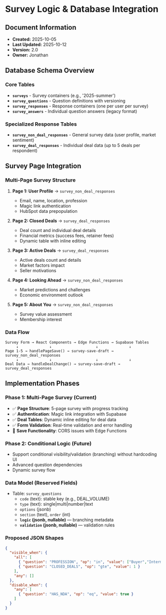 # Survey Logic & Database Integration

## Document Information
- **Created:** 2025-10-05
- **Last Updated:** 2025-10-12
- **Version:** 2.0
- **Owner:** Jonathan

## Database Schema Overview

### Core Tables
- **`surveys`** - Survey containers (e.g., '2025-summer')
- **`survey_questions`** - Question definitions with versioning
- **`survey_responses`** - Response containers (one per user per survey)
- **`survey_answers`** - Individual question answers (legacy format)

### Specialized Response Tables
- **`survey_non_deal_responses`** - General survey data (user profile, market sentiment)
- **`survey_deal_responses`** - Individual deal data (up to 5 deals per respondent)

## Survey Page Integration

### Multi-Page Survey Structure
1. **Page 1: User Profile** → `survey_non_deal_responses`
   - Email, name, location, profession
   - Magic link authentication
   - HubSpot data prepopulation

2. **Page 2: Closed Deals** → `survey_deal_responses`
   - Deal count and individual deal details
   - Financial metrics (success fees, retainer fees)
   - Dynamic table with inline editing

3. **Page 3: Active Deals** → `survey_deal_responses`
   - Active deals count and details
   - Market factors impact
   - Seller motivations

4. **Page 4: Looking Ahead** → `survey_non_deal_responses`
   - Market predictions and challenges
   - Economic environment outlook

5. **Page 5: About You** → `survey_non_deal_responses`
   - Survey value assessment
   - Membership interest

### Data Flow
```
Survey Form → React Components → Edge Functions → Supabase Tables
     ↓              ↓                    ↓              ↓
Page 1-5 → handlePageSave() → survey-save-draft → survey_non_deal_responses
     ↓              ↓                    ↓              ↓
Deal Data → handleDealChange() → survey-save-draft → survey_deal_responses
```

## Implementation Phases

### Phase 1: Multi-Page Survey (Current)
- ✅ **Page Structure**: 5-page survey with progress tracking
- ✅ **Authentication**: Magic link integration with Supabase
- ✅ **Deal Tables**: Dynamic inline editing for deal data
- ✅ **Form Validation**: Real-time validation and error handling
- 🔄 **Save Functionality**: CORS issues with Edge Functions

### Phase 2: Conditional Logic (Future)
- Support conditional visibility/validation (branching) without hardcoding UI
- Advanced question dependencies
- Dynamic survey flow

### Data Model (Reserved Fields)
- Table: `survey_questions`
  - `code` (text): stable key (e.g., DEAL_VOLUME)
  - `type` (text): single|multi|number|text
  - `options` (jsonb)
  - `section` (text), `order` (int)
  - **`logic` (jsonb, nullable)** — branching metadata
  - **`validation` (jsonb, nullable)** — validation rules

### Proposed JSON Shapes
```json
{
  "visible_when": {
    "all": [
      { "question": "PROFESSION", "op": "in", "value": ["Buyer","Intermediary"] },
      { "question": "CLOSED_DEALS", "op": "gte", "value": 1 }
    ],
    "any": []
  },
  "disable_when": {
    "any": [
      { "question": "HAS_NDA", "op": "eq", "value": true }
    ]
  }
}


